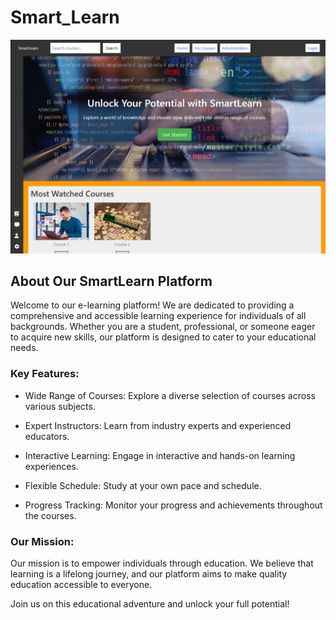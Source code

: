 #  Smart_Learn

![enter image description here](home_page.png)

## About Our SmartLearn Platform

Welcome to our e-learning platform! We are dedicated to providing a comprehensive and accessible learning experience for individuals of all backgrounds. Whether you are a student, professional, or someone eager to acquire new skills, our platform is designed to cater to your educational needs.

### Key Features:

- Wide Range of Courses: Explore a diverse selection of courses across various subjects.

- Expert Instructors: Learn from industry experts and experienced educators.

- Interactive Learning: Engage in interactive and hands-on learning experiences.

- Flexible Schedule: Study at your own pace and schedule.

- Progress Tracking: Monitor your progress and achievements throughout the courses.


### Our Mission:

Our mission is to empower individuals through education. We believe that learning is a lifelong journey, and our platform aims to make quality education accessible to everyone.

Join us on this educational adventure and unlock your full potential!
